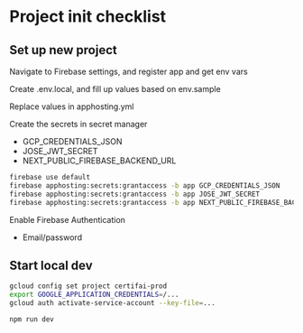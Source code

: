 # Project init checklist

## Set up new project


Navigate to Firebase settings, and register app and get env vars

Create .env.local, and fill up values based on env.sample

Replace values in apphosting.yml

Create the secrets in secret manager
  - GCP_CREDENTIALS_JSON
  - JOSE_JWT_SECRET
  - NEXT_PUBLIC_FIREBASE_BACKEND_URL

```sh
firebase use default
firebase apphosting:secrets:grantaccess -b app GCP_CREDENTIALS_JSON
firebase apphosting:secrets:grantaccess -b app JOSE_JWT_SECRET
firebase apphosting:secrets:grantaccess -b app NEXT_PUBLIC_FIREBASE_BACKEND_URL
```

Enable Firebase Authentication
  - Email/password

## Start local dev


```bash
gcloud config set project certifai-prod
export GOOGLE_APPLICATION_CREDENTIALS=/...
gcloud auth activate-service-account --key-file=...

npm run dev
```
